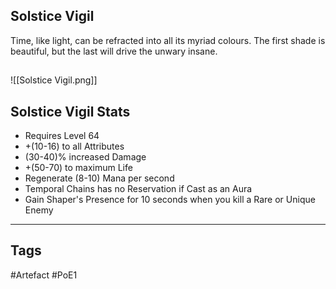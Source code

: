 ## Solstice Vigil
Time, like light, can be refracted into all its myriad colours.
The first shade is beautiful, but the last will drive the unwary insane.
##
![[Solstice Vigil.png]]
## Solstice Vigil Stats
- Requires Level 64
- +(10-16) to all Attributes
- (30-40)% increased Damage
- +(50-70) to maximum Life
- Regenerate (8-10) Mana per second
- Temporal Chains has no Reservation if Cast as an Aura
- Gain Shaper's Presence for 10 seconds when you kill a Rare or Unique Enemy


---
## Tags
#Artefact
#PoE1